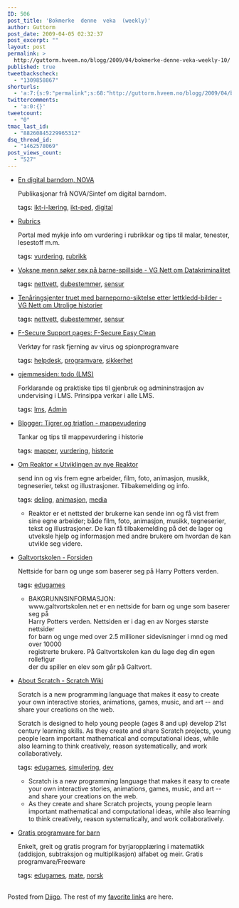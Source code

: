 ```yaml
---
ID: 506
post_title: 'Bokmerke  denne  veka  (weekly)'
author: Guttorm
post_date: 2009-04-05 02:32:37
post_excerpt: ""
layout: post
permalink: >
  http://guttorm.hveem.no/blogg/2009/04/bokmerke-denne-veka-weekly-10/
published: true
tweetbackscheck:
  - "1309858867"
shorturls:
  - 'a:7:{s:9:"permalink";s:68:"http://guttorm.hveem.no/blogg/2009/04/bokmerke-denne-veka-weekly-10/";s:7:"tinyurl";s:25:"http://tinyurl.com/dnkpjd";s:4:"isgd";s:17:"http://is.gd/qOG5";s:5:"bitly";s:18:"http://bit.ly/pePg";s:5:"snipr";s:22:"http://snipr.com/f997l";s:5:"snurl";s:22:"http://snurl.com/f997l";s:7:"snipurl";s:24:"http://snipurl.com/f997l";}'
twittercomments:
  - 'a:0:{}'
tweetcount:
  - "0"
tmac_last_id:
  - "88260845229965312"
dsq_thread_id:
  - "1462578069"
post_views_count:
  - "527"
---
```

<ul class='diigo-linkroll'><li><p class='diigo-link'><a rel='nofollow' href='http://www.sintef.no/digitalbarndom/Publikasjoner.htm'>En digital barndom, NOVA</a></p><p class='diigo-description'>Publikasjonar frå NOVA/Sintef om digital barndom.</p><p class='diigo-tags'><a style='color:#000 !important;text-decoration:none !important;' href='http://www.diigo.com/cloud/guttorm1979'>tags</a>: <a href='http://www.diigo.com/user/guttorm1979/ikt-i-læring'>ikt-i-læring</a>, <a href='http://www.diigo.com/user/guttorm1979/ikt-ped'>ikt-ped</a>, <a href='http://www.diigo.com/user/guttorm1979/digital'>digital</a></p></li><li><p class='diigo-link'><a rel='nofollow' href='http://www.shambles.net/pages/staff/rubrics'>Rubrics</a></p><p class='diigo-description'>Portal med mykje info om vurdering i rubrikkar og tips til malar, tenester, lesestoff m.m.</p><p class='diigo-tags'><a style='color:#000 !important;text-decoration:none !important;' href='http://www.diigo.com/cloud/guttorm1979'>tags</a>: <a href='http://www.diigo.com/user/guttorm1979/vurdering'>vurdering</a>, <a href='http://www.diigo.com/user/guttorm1979/rubrikk'>rubrikk</a></p></li><li><p class='diigo-link'><a rel='nofollow' href='http://www.vg.no/teknologi/artikkel.php?artid=537330'>Voksne menn søker sex på barne-spillside - VG Nett om Datakriminalitet</a></p><p class='diigo-tags'><a style='color:#000 !important;text-decoration:none !important;' href='http://www.diigo.com/cloud/guttorm1979'>tags</a>: <a href='http://www.diigo.com/user/guttorm1979/nettvett'>nettvett</a>, <a href='http://www.diigo.com/user/guttorm1979/dubestemmer'>dubestemmer</a>, <a href='http://www.diigo.com/user/guttorm1979/sensur'>sensur</a></p></li><li><p class='diigo-link'><a rel='nofollow' href='http://www.vg.no/nyheter/utrolige-historier/artikkel.php?artid=561799'>Tenåringsjenter truet med barneporno-siktelse etter lettkledd-bilder - VG Nett om Utrolige historier</a></p><p class='diigo-tags'><a style='color:#000 !important;text-decoration:none !important;' href='http://www.diigo.com/cloud/guttorm1979'>tags</a>: <a href='http://www.diigo.com/user/guttorm1979/nettvett'>nettvett</a>, <a href='http://www.diigo.com/user/guttorm1979/dubestemmer'>dubestemmer</a>, <a href='http://www.diigo.com/user/guttorm1979/sensur'>sensur</a></p></li><li><p class='diigo-link'><a rel='nofollow' href='http://support.f-secure.com/enu/home/onlineservices/fsec/fsec.shtml'>F-Secure Support pages: F-Secure Easy Clean</a></p><p class='diigo-description'>Verktøy for rask fjerning av virus og spionprogramvare</p><p class='diigo-tags'><a style='color:#000 !important;text-decoration:none !important;' href='http://www.diigo.com/cloud/guttorm1979'>tags</a>: <a href='http://www.diigo.com/user/guttorm1979/helpdesk'>helpdesk</a>, <a href='http://www.diigo.com/user/guttorm1979/programvare'>programvare</a>, <a href='http://www.diigo.com/user/guttorm1979/sikkerhet'>sikkerhet</a></p></li><li><p class='diigo-link'><a rel='nofollow' href='http://gjemmesiden.blogspot.com/2009/03/todo.html'>gjemmesiden: todo (LMS)</a></p><p class='diigo-description'>Forklarande og praktiske tips til gjenbruk og admininstrasjon av undervising i LMS. Prinsippa verkar i alle LMS.</p><p class='diigo-tags'><a style='color:#000 !important;text-decoration:none !important;' href='http://www.diigo.com/cloud/guttorm1979'>tags</a>: <a href='http://www.diigo.com/user/guttorm1979/lms'>lms</a>, <a href='http://www.diigo.com/user/guttorm1979/Admin'>Admin</a></p></li><li><p class='diigo-link'><a rel='nofollow' href='https://www.blogger.com/comment.g?blogID=4912047402238114687&postID=5445030832167889995'>Blogger: Tigrer og triatlon - mappevudering</a></p><p class='diigo-description'>Tankar og tips til mappevurdering i historie</p><p class='diigo-tags'><a style='color:#000 !important;text-decoration:none !important;' href='http://www.diigo.com/cloud/guttorm1979'>tags</a>: <a href='http://www.diigo.com/user/guttorm1979/mapper'>mapper</a>, <a href='http://www.diigo.com/user/guttorm1979/vurdering'>vurdering</a>, <a href='http://www.diigo.com/user/guttorm1979/historie'>historie</a></p></li><li><p class='diigo-link'><a rel='nofollow' href='http://minreaktor.wordpress.com/about'>Om Reaktor « Utviklingen av nye Reaktor</a></p><p class='diigo-description'>send inn og vis frem egne arbeider, film, foto, animasjon, musikk, tegneserier, tekst og illustrasjoner. Tilbakemelding og info.</p><p class='diigo-tags'><a style='color:#000 !important;text-decoration:none !important;' href='http://www.diigo.com/cloud/guttorm1979'>tags</a>: <a href='http://www.diigo.com/user/guttorm1979/deling'>deling</a>, <a href='http://www.diigo.com/user/guttorm1979/animasjon'>animasjon</a>, <a href='http://www.diigo.com/user/guttorm1979/media'>media</a></p><ul class='diigo-highlights'><li><div class="content">Reaktor er et nettsted der brukerne kan sende inn og få vist frem sine egne arbeider; både film, foto, animasjon, musikk, tegneserier, tekst og illustrasjoner. De kan få tilbakemelding på det de lager og utveksle hjelp og informasjon med andre brukere om hvordan de kan utvikle seg videre.</div></li></ul></li><li><p class='diigo-link'><a rel='nofollow' href='http://galtvortskolen.net'>Galtvortskolen - Forsiden</a></p><p class='diigo-description'>Nettside for barn og unge som baserer seg på Harry Potters verden.</p><p class='diigo-tags'><a style='color:#000 !important;text-decoration:none !important;' href='http://www.diigo.com/cloud/guttorm1979'>tags</a>: <a href='http://www.diigo.com/user/guttorm1979/edugames'>edugames</a></p><ul class='diigo-highlights'><li><div class="content">BAKGRUNNSINFORMASJON:<br />
 www.galtvortskolen.net er en nettside for barn og unge som baserer seg på<br />
Harry Potters verden. Nettsiden er i dag en av Norges største nettsider<br />
 for barn og unge med over 2.5 millioner sidevisninger i mnd og med over 10000<br />
 registrerte brukere. På Galtvortskolen kan du lage deg din egen rollefigur<br />
 der du spiller en elev som går på Galtvort.</div></li></ul></li><li><p class='diigo-link'><a rel='nofollow' href='http://info.scratch.mit.edu/About_Scratch'>About Scratch - Scratch Wiki</a></p><p class='diigo-description'>Scratch is a new programming language that makes it easy to create your own interactive stories, animations, games, music, and art -- and share your creations on the web.

Scratch is designed to help young people (ages 8 and up) develop 21st century learning skills. As they create and share Scratch projects, young people learn important mathematical and computational ideas, while also learning to think creatively, reason systematically, and work collaboratively.</p><p class='diigo-tags'><a style='color:#000 !important;text-decoration:none !important;' href='http://www.diigo.com/cloud/guttorm1979'>tags</a>: <a href='http://www.diigo.com/user/guttorm1979/edugames'>edugames</a>, <a href='http://www.diigo.com/user/guttorm1979/simulering'>simulering</a>, <a href='http://www.diigo.com/user/guttorm1979/dev'>dev</a></p><ul class='diigo-highlights'><li><div class="content">Scratch is a new programming language that makes it easy to create your own interactive stories, animations, games, music, and art -- and share your creations on the web.</div></li><li><div class="content">As they create and share Scratch projects, young people learn important mathematical and computational ideas, while also learning to think creatively, reason systematically, and work collaboratively.</div></li></ul></li><li><p class='diigo-link'><a rel='nofollow' href='http://www.wartoft.nu/software/sebran/norwegian.aspx'>Gratis programvare for barn</a></p><p class='diigo-description'>Enkelt, greit og gratis program for byrjaropplæring i matematikk (addisjon, subtraksjon og multiplikasjon) alfabet og meir.
Gratis programvare/Freeware</p><p class='diigo-tags'><a style='color:#000 !important;text-decoration:none !important;' href='http://www.diigo.com/cloud/guttorm1979'>tags</a>: <a href='http://www.diigo.com/user/guttorm1979/edugames'>edugames</a>, <a href='http://www.diigo.com/user/guttorm1979/mate'>mate</a>, <a href='http://www.diigo.com/user/guttorm1979/norsk'>norsk</a></p></li></ul><br />Posted from <a href='http://www.diigo.com'>Diigo</a>. The rest of my <a href='http://www.diigo.com/user/guttorm1979'>favorite links</a> are here.